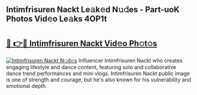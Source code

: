 ## Intimfrisuren Nackt Le𝚊k𝚎d N𝚞𝚍es - Part-uoK Photos Vid𝚎o Le𝚊ks 4OP1t

# <h2><a href="http://fb5adg.evod.top/?m=Intimfrisuren+Nackt">🔗 👉🔴 Intimfrisuren Nackt Vid𝚎o Ph𝚘t𝚘s</a></h2>

[![Intimfrisuren Nackt N𝚞d𝚎s](https://i.imgur.com/8V9OHl7.gif)](http://fb5adg.evod.top/?m=Intimfrisuren+Nackt)
Influencer Intimfrisuren Nackt who creates engaging lifestyle and dance content, featuring solo and collaborative dance trend performances and mini vlogs. Intimfrisuren Nackt public image is one of strength and courage, but he's also known for his vulnerability and emotional depth. 
